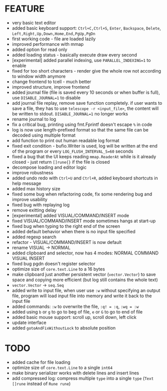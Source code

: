 # FEATURE

- very basic text editor
- added basic keyboard support: `Ctrl+C,Ctrl+S`, `Enter`, `Backspace`, `Delete`, `Left,Right,Up,Down,Home,End,PgUp,PgDn`
- first working code - file are loaded lazily
- improved performance with mmap
- added option for read only
- added loading status - basically execute draw every second
- [experimental] added parallel indexing, use `PARALLEL_INDEXING=1` to enable
- fixed for too short characters - render give the whole row not according to window width anymore
- change frontend to tcell - much better
- improved structure, improve frontend
- added journal file (file is saved every 10 seconds or when buffer is full), use `DISABLE_JOURNAL=1` to disable
- add journal file replay, remove save function completely. if user wants to save a file, they has to use `telescope -r <input_file>`, the content will be written to stdout. `DISABLE_JOURNAL=1` no longer works
- rename journal to log
- fix a critical bug, printing using fmt.Fprintf doesn't escape `%` in code
- log is now use length-prefixed format so that the same file can be decoded using multiple format
- add function to print out human readable log format
- fixed exit condition - bufio.Writer is used, log will be written at the end of the program or every `LOG_FLUSH_INTERVAL_S=60` seconds
- fixed a bug that the UI keeps reading `mmap.ReaderAt` while is it already closed - just return `[]rune{}` if the file is closed
- decompose loading and editor logic
- improve robustness
- added undo redo with `Ctrl+U` and `Ctrl+R`, added keyboard shortcuts in help message
- added max history size
- fixed some bug when refactoring code, fix some rendering bug and improve usability
- fixed bug with replaying log
- remove exitting delay
- [experimental] added VISUAL/COMMAND/INSERT mode
- fixed VISUAL/COMMAND/INSERT mode sometimes hangs at start-up
- fixed bug when typing to the right end of the screen
- added default behavior when there is no input file specified
- added regexp search
- refactor - VISUAL/COMMAND/INSERT is now default
- rename VISUAL -> NORMAL
- added clipboard and selector, now has 4 modes: NORMAL COMMAND VISUAL INSERT
- fixed bug pgdn doesn't register selector
- optimize size of `core.text.Line` to a 16 bytes
- make clipboard just another persistent vector (`vector.Vector`) to save space and copying more efficient (but log still contains the whole text)
- `vector.Vector` -> `seq.Seq`
- added write to input file, when user use `:w` without specifying an output file, program will load input file into memory and write it back to the input file
- added commands: `:w` to overwrite the file, `:q! = :q`, `:wq = :w`
- added using `b` or `g` to go to beg of file, `e` or `G` to go to end of file 
- added basic mouse support: scroll up, scroll down, left click
- update interface
- added `gotoAndFixWithoutLock` to absolute position

# TODO

- added cache for file loading
- optimize size of `core.text.Line` to a single `int64`
- make binary serializer works with delete lines and insert lines
- add compressed log: compress multiple `type` into a single `type` (`Text []rune` instead of `Rune rune`)
